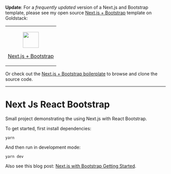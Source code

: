 **Update**: For a _frequently updated_ version of a Next.js and Bootstrap template, please see my open source [Next.js + Bootstrap](https://goldstack.party/templates/nextjs-bootstrap) template on Goldstack:

<table>
  <tbody>
    <tr>
      <td>
        <p align="center"><a href="https://goldstack.party/templates/nextjs-bootstrap"><img width="50" src="https://cdn.goldstack.party/img/202203/nextjs.svg"></a></p>
        <p><a href="https://goldstack.party/templates/nextjs-bootstrap">Next.js + Bootstrap</a></p>
      </td>
    </tr>
  </tbody>
</table>

Or check out the [Next.js + Bootstrap boilerplate](https://github.com/goldstack/nextjs-bootstrap-boilerplate) to browse and clone the source code.

---

# Next Js React Bootstrap

Small project demonstrating the using Next.js with React Bootstrap.

To get started, first install dependencies:

```
yarn
```

And then run in development mode:

```
yarn dev
```

Also see this blog post: [Next.js with Bootstrap Getting Started](https://maxrohde.com/2020/03/06/next-js-with-bootstrap-getting-started/).
